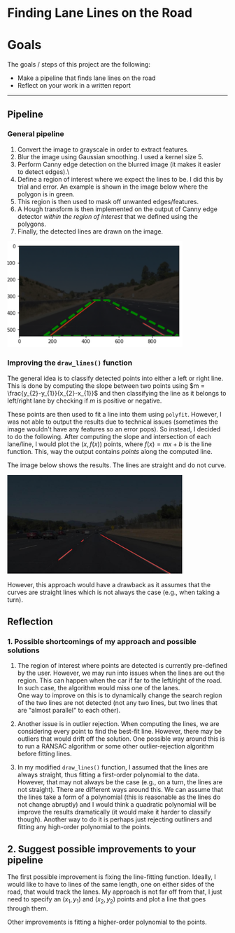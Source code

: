 # **Finding Lane Lines on the Road** 

# Goals
The goals / steps of this project are the following:
* Make a pipeline that finds lane lines on the road
* Reflect on your work in a written report




---

## Pipeline
### General pipeline
1. Convert the image to grayscale in order to extract features.
2. Blur the image using Gaussian smoothing. I used a kernel size 5.
3. Perform Canny edge detection on the blurred image (it makes it easier to detect edges).\
4. Define a region of interest where we expect the lines to be. I did this by trial and error. An example is shown in the image below where the polygon is in green.
5. This region is then used to mask off unwanted edges/features.
6. A Hough transform is then implemented on the output of Canny edge detector *within the region of interest* that we defined using the polygons.
7. Finally, the detected lines are drawn on the image.


 <img src="test_images_output/polygon.png" width="400">

### Improving the `draw_lines()` function
The general idea is to classify detected points into either a left or right line. This is done by computing the slope between two points using $m = \frac{y_{2}-y_{1}}{x_{2}-x_{1}}$ and then classifying the line as it belongs to left/right lane by checking if $m$ is positive or negative. 

These points are then used to fit a line into them using `polyfit`. However, I was not able to output the results due to technical issues (sometimes the image wouldn't have any features so an error pops). So instead, I decided to do the following. After computing the slope and intersection of each lane/line, I would plot the $(x, f(x))$ points, where $f(x) = m x + b$ is the line function. This, way the output contains *points* along the computed line. 

The image below shows the results. The lines are straight and do not curve. 

 <img src="test_images_output/solidWhiteCurve.jpg" width="400">

However, this approach would have a drawback as it assumes that the curves are straight lines which is not always the case (e.g., when taking a turn).

## Reflection

### 1. Possible shortcomings of my approach and possible solutions

1. The region of interest where points are detected is currently pre-defined by the user. However, we may run into issues when the lines are out the region. This can happen when the car if far to the left/right of the road. In such case, the algorithm would miss one of the lanes.  
One way to improve on this is to dynamically change the search region of the two lines are not detected (not any two lines, but two lines that are "almost parallel" to each other). 

2. Another issue is in outlier rejection. When computing the lines, we are considering every point to find the best-fit line. However, there may be outliers that would drift off the solution. One possible way around this is to run a RANSAC algorithm or some other outlier-rejection algorithm before fitting lines. 
3. In my modified `draw_lines()` function, I assumed that the lines are always straight, thus fitting a first-order polynomial to the data. However, that may not always be the case (e.g., on a turn, the lines are not straight). There are different ways around this. We can assume that the lines take a form of a polynomial (this is reasonable as the lines do not change abruptly) and I would think a quadratic polynomial will be improve the results dramatically (it would make it harder to classify though). Another way to do it is perhaps just rejecting outliners and fitting any high-order polynomial to the points.



## 2. Suggest possible improvements to your pipeline

The first possible improvement is fixing the line-fitting function. Ideally, I would like to have to lines of the same length, one on either sides of the road, that would track the lanes. My approach is not far off from that, I just need to specify an $(x_{1},y_{1})$ and $(x_{2},y_{2})$ points and plot a line that goes through them.

Other improvements is fitting a higher-order polynomial to the points. 
